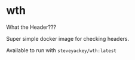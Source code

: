 # wth
What the Header???

Super simple docker image for checking headers.

Available to run with `steveyackey/wth:latest`